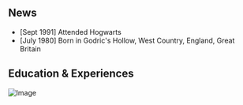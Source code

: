 
## News

- [Sept 1991] Attended Hogwarts
- [July 1980] Born in Godric's Hollow, West Country, England, Great Britain


## Education & Experiences


![Image](https://github.com/miaocunqiang/cqmiao-homepage/blob/main/img-storage/pic_head.jpg)

